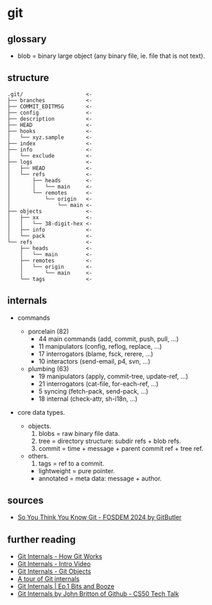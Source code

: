 
# git

## glossary

 - blob = binary large object (any binary file, ie. file that is not text).

## structure

```text
.git/                    <-
├── branches             <-
├── COMMIT_EDITMSG       <-
├── config               <-
├── description          <-
├── HEAD                 <-
├── hooks                <-
│   └── xyz.sample       <-
├── index                <-
├── info                 <-
│   └── exclude          <-
├── logs                 <-
│   ├── HEAD             <-
│   └── refs             <-
│       ├── heads        <-
│       │   └── main     <-
│       └── remotes      <-
│           └── origin   <-
│               └── main <-
├── objects              <-
│   ├── xx               <-
│   │   └── 38-digit-hex <-
│   ├── info             <-
│   └── pack             <-
└── refs                 <-
    ├── heads            <-
    │   └── main         <-
    ├── remotes          <-
    │   └── origin       <-
    │       └── main     <-
    └── tags             <-
```

## internals

 - commands 
   - porcelain (82)
     - 44 main commands (add, commit, push, pull, ...)
     - 11 manipulators  (config, reflog, replace, ...)
     - 17 interrogators (blame, fsck, rerere, ...)
     - 10 interactors   (send-email, p4, svn, ...)
   - plumbing (63)
     - 19 manipulators  (apply, commit-tree, update-ref, ...)
     - 21 interrogators (cat-file, for-each-ref, ...)
     -  5 syncing       (fetch-pack, send-pack, ...)
     - 18 internal      (check-attr, sh-i18n, ...)

 - core data types.
   - objects.
     1. blobs  = raw binary file data.
     2. tree   = directory structure: subdir refs + blob refs.
     3. commit = time + message + parent commit ref + tree ref.
   - others.
     1. tags   = ref to a commit.
       - lightweight = pure pointer.
       - annotated   = meta data: message + author.

## sources

 - [So You Think You Know Git - FOSDEM 2024 by GitButler](https://www.youtube.com/watch?v=aolI_Rz0ZqY)

## further reading

 - [Git Internals - How Git Works](https://www.youtube.com/watch?v=P6jD966jzlk)
 - [Git Internals - Intro Video](https://www.youtube.com/watch?v=fWMKue-WBok&list=PL9lx0DXCC4BNUby5H58y6s2TQVLadV8v7)
 - [Git Internals - Git Objects](https://www.youtube.com/watch?v=MyvyqdQ3OjI)
 - [A tour of Git internals](https://www.youtube.com/watch?v=pfOAxFWNUkQ)
 - [Git Internals | Ep.1 Bits and Booze](https://www.youtube.com/watch?v=JYH5ILv5g1g)
 - [Git Internals by John Britton of Github - CS50 Tech Talk](https://www.youtube.com/watch?v=lG90LZotrpo&list=PLIVFFNmCp144Ki90PUUcSEnMdWxsUbglE)

